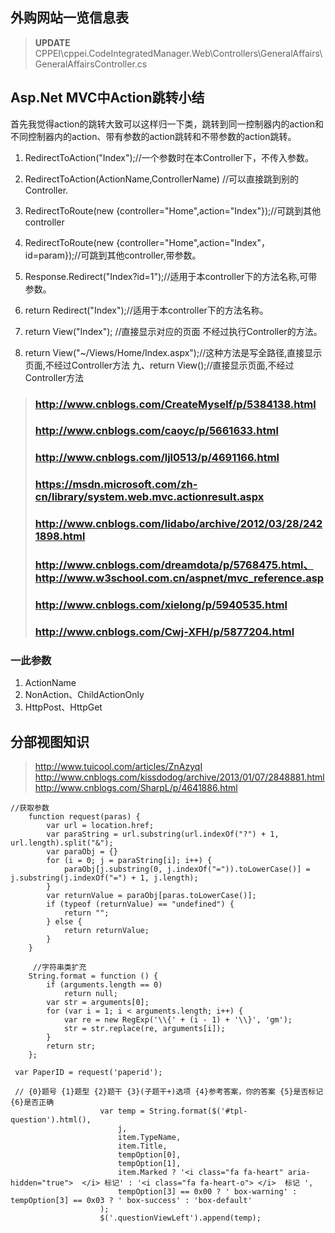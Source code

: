 ## 外购网站一览信息表
> **UPDATE** CPPEI\cppei.CodeIntegratedManager.Web\Controllers\GeneralAffairs\GeneralAffairsController.cs

## Asp.Net MVC中Action跳转小结
首先我觉得action的跳转大致可以这样归一下类，跳转到同一控制器内的action和不同控制器内的action、带有参数的action跳转和不带参数的action跳转。

1. RedirectToAction("Index");//一个参数时在本Controller下，不传入参数。

2. RedirectToAction(ActionName,ControllerName) //可以直接跳到别的Controller.

3. RedirectToRoute(new {controller="Home",action="Index"});//可跳到其他controller

4. RedirectToRoute(new {controller="Home",action="Index"， id=param});//可跳到其他controller,带参数。

5. Response.Redirect("Index?id=1");//适用于本controller下的方法名称,可带参数。
6. return Redirect("Index");//适用于本controller下的方法名称。

7. return View("Index"); //直接显示对应的页面 不经过执行Controller的方法。 
8. return View("~/Views/Home/Index.aspx");//这种方法是写全路径,直接显示页面,不经过Controller方法
九、return View();//直接显示页面,不经过Controller方法

> ### http://www.cnblogs.com/CreateMyself/p/5384138.html
> ### http://www.cnblogs.com/caoyc/p/5661633.html
> ### http://www.cnblogs.com/ljl0513/p/4691166.html
> ### https://msdn.microsoft.com/zh-cn/library/system.web.mvc.actionresult.aspx
> ### http://www.cnblogs.com/lidabo/archive/2012/03/28/2421898.html
> ### http://www.cnblogs.com/dreamdota/p/5768475.html、 http://www.w3school.com.cn/aspnet/mvc_reference.asp
> ### http://www.cnblogs.com/xielong/p/5940535.html
> ### http://www.cnblogs.com/Cwj-XFH/p/5877204.html


### 一此参数
1. ActionName
2. NonAction、ChildActionOnly
3. HttpPost、HttpGet



## 分部视图知识
> http://www.tuicool.com/articles/ZnAzyqI
> http://www.cnblogs.com/kissdodog/archive/2013/01/07/2848881.html
> http://www.cnblogs.com/SharpL/p/4641886.html


```
//获取参数
    function request(paras) {
        var url = location.href;
        var paraString = url.substring(url.indexOf("?") + 1, url.length).split("&");
        var paraObj = {}
        for (i = 0; j = paraString[i]; i++) {
            paraObj[j.substring(0, j.indexOf("=")).toLowerCase()] = j.substring(j.indexOf("=") + 1, j.length);
        }
        var returnValue = paraObj[paras.toLowerCase()];
        if (typeof (returnValue) == "undefined") {
            return "";
        } else {
            return returnValue;
        }
    }

     //字符串类扩充
    String.format = function () {
        if (arguments.length == 0)
            return null;
        var str = arguments[0];
        for (var i = 1; i < arguments.length; i++) {
            var re = new RegExp('\\{' + (i - 1) + '\\}', 'gm');
            str = str.replace(re, arguments[i]);
        }
        return str;
    };

```
```
 var PaperID = request('paperid');
 
 // {0}题号 {1}题型 {2}题干 {3}(子题干+)选项 {4}参考答案，你的答案 {5}是否标记 {6}是否正确
                    var temp = String.format($('#tpl-question').html(),
                        j,
                        item.TypeName,
                        item.Title,
                        tempOption[0],
                        tempOption[1],
                        item.Marked ? '<i class="fa fa-heart" aria-hidden="true">  </i> 标记' : '<i class="fa fa-heart-o"> </i>  标记 ',
                        tempOption[3] == 0x00 ? ' box-warning' : tempOption[3] == 0x03 ? ' box-success' : 'box-default'
                    );
                    $('.questionViewLeft').append(temp);
```